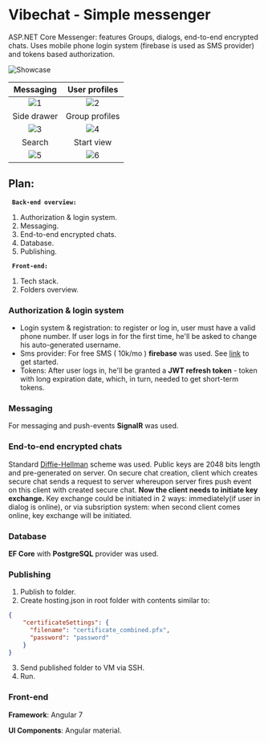 # Vibechat - Simple messenger
ASP.NET Core Messenger: features Groups, dialogs, end-to-end encrypted chats. 
Uses mobile phone login system (firebase is used as SMS provider) and tokens based authorization.


![Showcase](https://i.imgur.com/qsJnwc5.png)


Messaging             |  User profiles
:-------------------------:|:-------------------------:
![1](https://i.imgur.com/cjcfl13.png)  |  ![2](https://i.imgur.com/WSAXiZX.png)
Side drawer             |  Group profiles
![3](https://i.imgur.com/MldmHIO.png)  |  ![4](https://i.imgur.com/MHthF61.png)
Search             |  Start view
![5](https://i.imgur.com/5Zkt7XU.png)  |  ![6](https://i.imgur.com/3Z8HM0D.png)

## Plan:
<code> <strong>Back-end overview:</strong> </code>
1. Authorization & login system.
2. Messaging.
3. End-to-end encrypted chats.
4. Database.
5. Publishing.

<code> <strong>Front-end: </strong> </code>
1. Tech stack.
2. Folders overview.

### Authorization & login system
* Login system & registration: to register or log in, user must have a valid phone number. 
If user logs in for the first time, he'll be asked to change his auto-generated username.
* Sms provider: For free SMS ( 10k/mo ) **firebase** was used. See [link](https://firebase.google.com/docs/auth/web/phone-auth) to get started.
* Tokens: After user logs in, he'll be granted a **JWT refresh token** - token with long expiration date, which, in 
turn, needed to get short-term tokens. 
### Messaging
For messaging and push-events **SignalR** was used.
### End-to-end encrypted chats
Standard [Diffie-Hellman](https://en.wikipedia.org/wiki/Diffie%E2%80%93Hellman_key_exchange) scheme was used. 
Public keys are 2048 bits length and pre-generated on server. On secure chat creation, client which creates secure chat sends a request 
to server whereupon server fires push event on this client with created secure chat. **Now the client needs to initiate key exchange.** 
Key exchange could be initiated in 2 ways: immediately(if user in dialog is online), or via subsription system: when second client comes online, 
key exchange will be initiated.
### Database 
**EF Core** with **PostgreSQL** provider was used.
### Publishing

1. Publish to folder.
2. Create hosting.json in root folder with contents similar to:
``` json
{
    "certificateSettings": {
      "filename": "certificate_combined.pfx",
      "password": "password"
    }
}
```
3. Send published folder to VM via SSH.
4. Run.

### Front-end

**Framework**: Angular 7

**UI Components**: Angular material.
